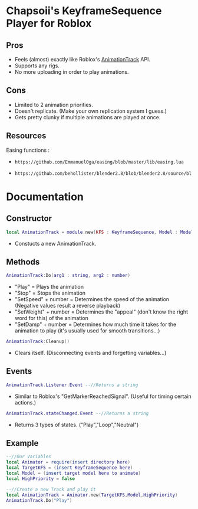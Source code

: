 # Chapsoii's KeyframeSequence Player for Roblox

## Pros

- Feels (almost) exactly like Roblox's [AnimationTrack](https://developer.roblox.com/en-us/api-reference/class/AnimationTrack) API.
- Supports any rigs.
- No more uploading in order to play animations.

## Cons

- Limited to 2 animation priorities.
- Doesn't replicate. (Make your own replication system I guess.)
- Gets pretty clunky if multiple animations are played at once.

## Resources

Easing functions : 
-     https://github.com/EmmanuelOga/easing/blob/master/lib/easing.lua
-     https://github.com/behollister/blender2.8/blob/blender2.8/source/blender/blenlib/intern/easing.c

# Documentation

## Constructor
```lua
local AnimationTrack = module.new(KFS : KeyframeSequence, Model : Model, highpriority : boolean)
```
- Constucts a new AnimationTrack.
## Methods 
```lua
AnimationTrack:Do(arg1 : string, arg2 : number)
```
- "Play" = Plays the animation
- "Stop" = Stops the animation
- "SetSpeed" + number = Determines the speed of the animation (Negative values result a reverse playback) 
- "SetWeight" + number = Determines the "appeal" (don't know the right word for this) of the animation
- "SetDamp" + number = Determines how much time it takes for the animation to play (it's usually used for smooth transitions...)
```lua
AnimationTrack:Cleanup()
```
- Clears itself. (Disconnecting events and forgetting variables...)
## Events 
```lua
AnimationTrack.Listener.Event --//Returns a string
```
- Similar to Roblox's "GetMarkerReachedSignal". (Useful for timing certain actions.)
```lua
AnimationTrack.stateChanged.Event --//Returns a string
```
- Returns 3 types of states. ("Play","Loop","Neutral")

## Example 
```lua
--//Our Variables
local Animator = require(insert directory here)
local TargetKFS = (insert KeyframeSequence here)
local Model = (insert target model here to animate)
local HighPriority = false

--//Create a new Track and play it
local AnimationTrack = Animator.new(TargetKFS,Model,HighPriority)
AnimationTrack.Do("Play")

```
